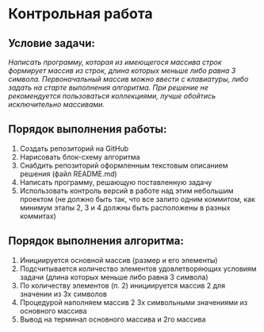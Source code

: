 # **Контрольная работа**

## **Условие задачи:**
*Написать программу, которая из имеющегося массива строк формирует массив из строк, длина которых меньше либо равна 3 символа. Первоначальный массив можно ввести с клавиатуры, либо задать на старте выполнения алгоритма. При решение не рекомендуется пользоваться коллекциями, лучше обойтись исключительно массивами.*

## Порядок выполнения работы:
1. Создать репозиторий на GitHub
2. Нарисовать блок-схему алгоритма
3. Снабдить репозиторий оформленным текстовым описанием решения (файл README.md)
4. Написать программу, решающую поставленную задачу
5. Использовать контроль версий в работе над этим небольшим проектом (не должно быть так, что все залито одним коммитом, как минимум этапы 2, 3 и 4 должны быть расположены в разных коммитах)

## Порядок выполнения алгоритма:
1. Инициируется основной массив (размер и его элементы)
2. Подсчитывается количество элементов удовлетворяющих условиям задачи (длина которых меньше либо равна 3 символа)
3. По количеству элементов (п. 2) инициируется массив 2 для значении из 3х символов
4. Процедурой наполняем массив 2 3х символьными значениями из основного массива
5. Вывод на терминал основного массива и 2го массива
